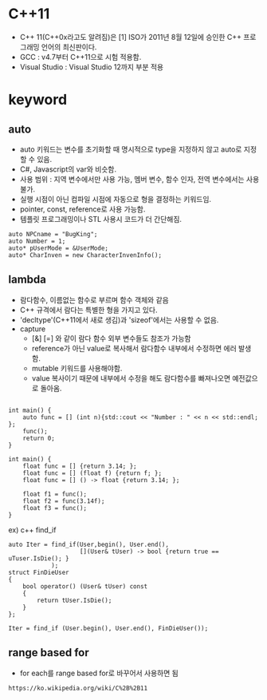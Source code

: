 
# C++11

* C++ 11(C++0x라고도 알려짐)은 [1] ISO가 2011년 8월 12일에 승인한 C++ 프로그래밍 언어의 최신판이다.
 * GCC : v4.7부터 C++11으로 시험 적용함.
 * Visual Studio : Visual Studio 12까지 부분 적용

# keyword
## auto

* auto 키워드는 변수를 초기화할 때 명시적으로 type을 지정하지 않고 auto로 지정할 수 있음.
* C#, Javascript의 var와 비슷함.
* 사용 범위 : 지역 변수에서만 사용 가능, 멤버 변수, 함수 인자, 전역 변수에서는 사용 불가.
* 실행 시점이 아닌 컴파일 시점에 자동으로 형을 결정하는 키워드임.
* pointer, const, reference로 사용 가능함.
* 템플릿 프로그래밍이나 STL 사용시 코드가 더 간단해짐.



```
auto NPCname = "BugKing";
auto Number = 1;
auto* pUserMode = &UserMode;
auto* CharInven = new CharacterInvenInfo();
```

## lambda
 
* 람다함수, 이름없는 함수로 부르며 함수 객체와 같음
* C++ 규격에서 람다는 특별한 형을 가지고 있다.
* 'decltype'(C++11에서 새로 생김)과 'sizeof'에서는 사용할 수 없음.
* capture
	* [&] [=] 와 같이 람다 함수 외부 변수들도 참조가 가능함
	* reference가 아닌 value로 복사해서 람다함수 내부에서 수정하면 에러 발생함.
	* mutable 키워드를 사용해야함.
	* value 복사이기 때문에 내부에서 수정을 해도 람다함수를 빠져나오면 예전값으로 돌아옴.
```

int main() {
    auto func = [] (int n){std::cout << "Number : " << n << std::endl; };
    func();
    return 0;
}

int main() {
    float func = [] {return 3.14; };
    float func = [] (float f) {return f; };
    float func = [] () -> float {return 3.14; };

    float f1 = func();
    float f2 = func(3.14f);
    float f3 = func();
}
```

ex) c++ find_if 

```
auto Iter = find_if(User,begin(), User.end(),
                    [](User& tUser) -> bool {return true == uTuser.IsDie(); }
            );
struct FinDieUser
{
    bool operator() (User& tUser) const
    {
        return tUser.IsDie();
    }
};

Iter = find_if (User.begin(), User.end(), FinDieUser());
```

## range based for
* for each를 range based for로 바꾸어서 사용하면 됨








``` reference 
https://ko.wikipedia.org/wiki/C%2B%2B11
```
